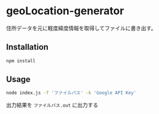 geoLocation-generator
====

住所データを元に軽度緯度情報を取得してファイルに書き出す。

## Installation

```bash
npm install
```

## Usage

```bash
node index.js -f 'ファイルパス' -k 'Google API Key'
```

出力結果を `ファイルパス.out` に出力する


